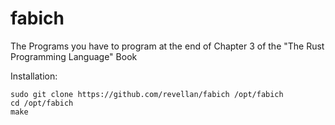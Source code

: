 # fabich
The Programs you have to program at the end of Chapter 3 of the "The Rust Programming Language" Book

Installation:
```
sudo git clone https://github.com/revellan/fabich /opt/fabich
cd /opt/fabich
make
```
